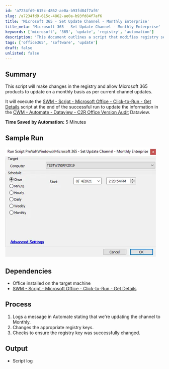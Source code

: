 ```yaml
---
id: 'a7234fd9-615c-4862-ae0a-b93fd84f7af6'
slug: /a7234fd9-615c-4862-ae0a-b93fd84f7af6
title: 'Microsoft 365 - Set Update Channel - Monthly Enterprise'
title_meta: 'Microsoft 365 - Set Update Channel - Monthly Enterprise'
keywords: ['microsoft', '365', 'update', 'registry', 'automation']
description: 'This document outlines a script that modifies registry settings to enable Microsoft 365 products to update on a monthly basis, in line with current channel updates. It also executes a follow-up script to update the relevant dataview in ConnectWise Automate, thereby enhancing the management and auditing of Office versions.'
tags: ['office365', 'software', 'update']
draft: false
unlisted: false
---
```


## Summary

This script will make changes in the registry and allow Microsoft 365 products to update on a monthly basis as per current channel updates.

It will execute the [SWM - Script - Microsoft Office - Click-to-Run - Get Details](/docs/ce16526d-84b5-4e58-928b-13a29195056e) script at the end of the successful run to update the information in the [CWM - Automate - Dataview - C2R Office Version Audit](/docs/d48f4966-b281-4aaa-8bf0-5059221b7ff3) Dataview.

**Time Saved by Automation:** 5 Minutes

## Sample Run

![Sample Run](../../../static/img/docs/a7234fd9-615c-4862-ae0a-b93fd84f7af6/image_1.webp)

## Dependencies

- Office installed on the target machine
- [SWM - Script - Microsoft Office - Click-to-Run - Get Details](/docs/ce16526d-84b5-4e58-928b-13a29195056e)

## Process

1. Logs a message in Automate stating that we're updating the channel to Monthly.
2. Changes the appropriate registry keys.
3. Checks to ensure the registry key was successfully changed.

## Output

- Script log